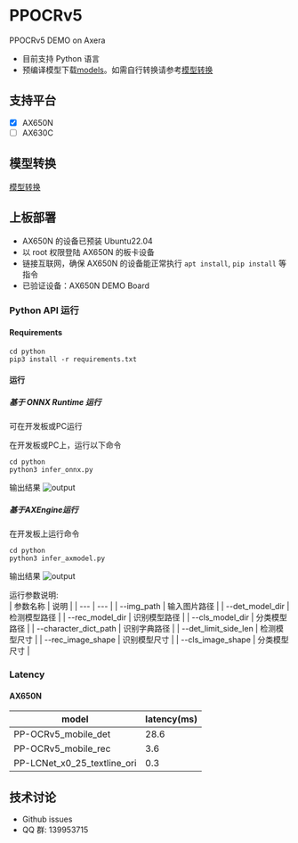 # PPOCRv5
PPOCRv5 DEMO on Axera

- 目前支持  Python 语言 
- 预编译模型下载[models](https://github.com/wzf19947/PPOCR_v5/releases/download/v1.0.0/model.tar.gz)。如需自行转换请参考[模型转换](/model_convert/README.md)

## 支持平台

- [x] AX650N
- [ ] AX630C

## 模型转换

[模型转换](./model_convert/README.md)

## 上板部署

- AX650N 的设备已预装 Ubuntu22.04
- 以 root 权限登陆 AX650N 的板卡设备
- 链接互联网，确保 AX650N 的设备能正常执行 `apt install`, `pip install` 等指令
- 已验证设备：AX650N DEMO Board

### Python API 运行

#### Requirements

```
cd python
pip3 install -r requirements.txt
``` 

#### 运行

##### 基于 ONNX Runtime 运行  
可在开发板或PC运行 

在开发板或PC上，运行以下命令  
```  
cd python
python3 infer_onnx.py
```
输出结果
![output](asserts/res_onnx.jpg)

##### 基于AXEngine运行  
在开发板上运行命令

```
cd python  
python3 infer_axmodel.py
```  
输出结果
![output](asserts/res_ax.jpg)


运行参数说明:  
| 参数名称 | 说明  |
| --- | --- | 
| --img_path | 输入图片路径 | 
| --det_model_dir | 检测模型路径 | 
| --rec_model_dir | 识别模型路径 | 
| --cls_model_dir | 分类模型路径 | 
| --character_dict_path | 识别字典路径 | 
| --det_limit_side_len | 检测模型尺寸 | 
| --rec_image_shape | 识别模型尺寸 | 
| --cls_image_shape | 分类模型尺寸 | 

### Latency

#### AX650N

| model | latency(ms) |
|---|---|
|PP-OCRv5_mobile_det|28.6|
|PP-OCRv5_mobile_rec|3.6|
|PP-LCNet_x0_25_textline_ori|0.3|



## 技术讨论

- Github issues
- QQ 群: 139953715
